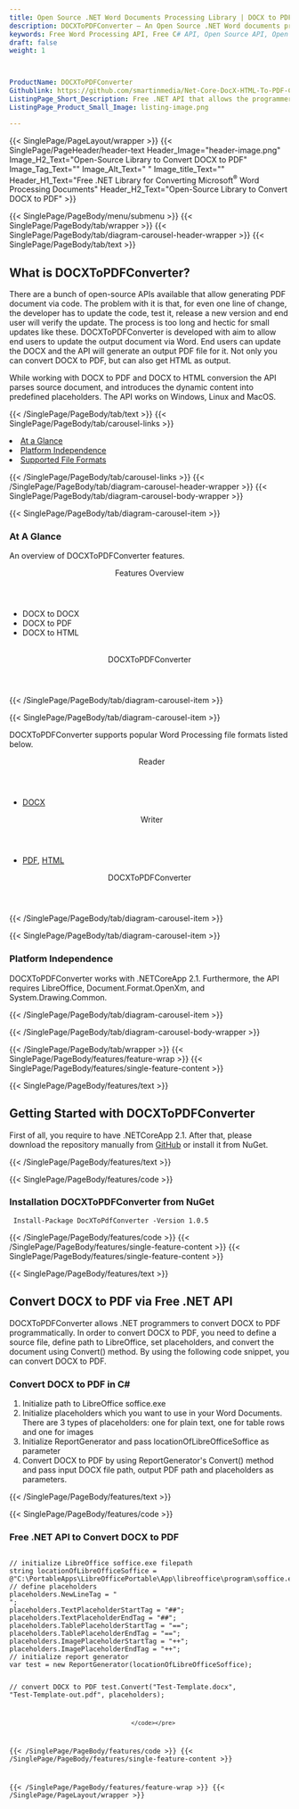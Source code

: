 ```yaml
---
title: Open Source .NET Word Documents Processing Library | DOCX to PDF Converter
description: DOCXToPDFConverter – An Open Source .NET Word documents processing library. Covert DOCXToPDF via free C# API
keywords: Free Word Processing API, Free C# API, Open Source API, Open Source .NET API, Open Source Word Processing API, .NET Word Processing, alternative to MS Word, Free .NET DOC API, Free .NET DOCX API, DOCX to PDF, Convert DOCX
draft: false
weight: 1



ProductName: DOCXToPDFConverter
Githublink: https://github.com/smartinmedia/Net-Core-DocX-HTML-To-PDF-Converter
ListingPage_Short_Description: Free .NET API that allows the programmers to convert Microsoft Word Processing DOCX to PDF programmatically.
ListingPage_Product_Small_Image: listing-image.png 

---
```


{{< SinglePage/PageLayout/wrapper >}}
{{< SinglePage/PageHeader/header-text
Header_Image="header-image.png"
Image_H2_Text="Open-Source Library to Convert DOCX to PDF"
Image_Tag_Text=""
Image_Alt_Text=" "
Image_title_Text=""
Header_H1_Text="Free .NET Library for Converting Microsoft<sup>®</sup> Word Processing Documents"
Header_H2_Text="Open-Source Library to Convert DOCX to PDF" >}}

{{< SinglePage/PageBody/menu/submenu >}}
{{< SinglePage/PageBody/tab/wrapper >}}
{{< SinglePage/PageBody/tab/diagram-carousel-header-wrapper >}}
{{< SinglePage/PageBody/tab/text >}}



<h2 class="h2title">What is DOCXToPDFConverter?</h2>
<p>There are a bunch of open-source APIs available that allow generating PDF document via code. The problem with it is that, for even one line of change, the developer has to update the code, test it, release a new version and end user will verify the update. The process is too long and hectic for small updates like these. DOCXToPDFConverter is developed with aim to allow end users to update the output document via Word. End users can update the DOCX and the API will generate an output PDF file for it. Not only you can convert DOCX to PDF, but can also get HTML as output.</p>
<p>While working with DOCX to PDF and DOCX to HTML conversion the API parses source document, and introduces the dynamic content into predefined placeholders. The API works on Windows, Linux and MacOS.</p>

{{< /SinglePage/PageBody/tab/text >}}
{{< SinglePage/PageBody/tab/carousel-links >}}

<li data-target="#diagramcarousel" data-slide-to="0"><a href="#">At a Glance</a></li>
<li data-target="#diagramcarousel" data-slide-to="2"><a href="#">Platform Independence</a></li>
<li data-target="#diagramcarousel" data-slide-to="1"><a class="activetab" href="#">Supported File Formats</a></li>


{{< /SinglePage/PageBody/tab/carousel-links >}}
{{< /SinglePage/PageBody/tab/diagram-carousel-header-wrapper >}}
{{< SinglePage/PageBody/tab/diagram-carousel-body-wrapper >}}

{{< SinglePage/PageBody/tab/diagram-carousel-item >}}
<h3>At A Glance</h3>
<p>An overview of DOCXToPDFConverter features.</p>
<div class="diagram1 d1-poi">
<div class="d1-row">
<div class="d1-col d1-left"><header>Features Overview</header>
<ul>
<li>DOCX to DOCX</li>
<li>DOCX to PDF</li>
<li>DOCX to HTML</li>
</ul>
</div>
<!--/left-->
<div class="d1-col d1-right"> </div>
</div>
<div class="d1-logo" style="border: none;"><!--<img src='listing-image.png' alt="Compression APIs for .NET" />--><header>DOCXToPDFConverter</header><footer><small></small></footer></div>
<!--/logo--></div>
<!--/diagram1-->
{{< /SinglePage/PageBody/tab/diagram-carousel-item >}}

{{< SinglePage/PageBody/tab/diagram-carousel-item >}}
<p>DOCXToPDFConverter supports popular Word Processing file formats listed below.</p>
<div class="diagram1 d2  d1-poi">
<div class="d1-row">
<div class="d1-col d1-left"><header><i class="fa fa-arrows-v "> </i> Reader</header>
<ul>
<li><a href="https://docs.fileformat.com/word-processing/docx/">DOCX</a></li>
</ul>
</div>
<!--/left-->
<div class="d1-col d1-right"><header><i class="fa  fa-long-arrow-down"> </i> Writer</header>
<ul>
<li><a href="https://docs.fileformat.com/pdf/">PDF</a>, <a href="https://docs.fileformat.com/html/">HTML</a></li>
</ul>
</div>
<!--/right--></div>
<!--/row-->
<div class="d1-logo" style="border: none;"><header>DOCXToPDFConverter</header><footer><small></small></footer></div>
<!--/logo--></div>
<!--/diagram2-->
{{< /SinglePage/PageBody/tab/diagram-carousel-item >}}

{{< SinglePage/PageBody/tab/diagram-carousel-item >}}
<h3>Platform Independence</h3>
<p>DOCXToPDFConverter works with .NETCoreApp 2.1. Furthermore, the API requires LibreOffice, Document.Format.OpenXm, and System.Drawing.Common.</p>
{{< /SinglePage/PageBody/tab/diagram-carousel-item >}}

{{< /SinglePage/PageBody/tab/diagram-carousel-body-wrapper >}}

{{< /SinglePage/PageBody/tab/wrapper >}}
{{< SinglePage/PageBody/features/feature-wrap >}}
{{< SinglePage/PageBody/features/single-feature-content >}}

{{< SinglePage/PageBody/features/text >}}
<h2 class="h2title">Getting Started with DOCXToPDFConverter</h2>
<p>First of all, you require to have .NETCoreApp 2.1. After that, please download the repository manually from <a href="https://github.com/smartinmedia/Net-Core-DocX-HTML-To-PDF-Converter">GitHub</a> or install it from NuGet.</p>
{{< /SinglePage/PageBody/features/text >}}

{{< SinglePage/PageBody/features/code >}}
<h3>Installation DOCXToPDFConverter from NuGet</h3>
<pre><code class="html"> Install-Package DocXToPdfConverter -Version 1.0.5</code></pre>


{{< /SinglePage/PageBody/features/code >}}
{{< /SinglePage/PageBody/features/single-feature-content >}}
{{< SinglePage/PageBody/features/single-feature-content >}}

{{< SinglePage/PageBody/features/text >}}
<h2 class="h2title">Convert DOCX to PDF via Free .NET API</h2>
<p>DOCXToPDFConverter allows .NET programmers to convert DOCX to PDF programmatically. In order to convert DOCX to PDF, you need to define a source file, define path to LibreOffice, set placeholders, and convert the document using Convert() method. By using the following code snippet, you can convert DOCX to PDF.</p>
<h3>Convert DOCX to PDF in C#</h3>
<ol>
<li>Initialize path to LibreOffice soffice.exe</li>
<li>Initialize placeholders which you want to use in your Word Documents. There are 3 types of placeholders: one for plain text, one for table rows and one for images</li>
<li>Initialize ReportGenerator and pass locationOfLibreOfficeSoffice as parameter</li>
<li>Convert DOCX to PDF by using ReportGenerator's Convert() method and pass input DOCX file path, output PDF path and placeholders as parameters.</li>
</ol>
{{< /SinglePage/PageBody/features/text >}}

{{< SinglePage/PageBody/features/code >}}
<h3>Free .NET API to Convert DOCX to PDF</h3>
<pre><code class="c#">
// initialize LibreOffice soffice.exe filepath
string locationOfLibreOfficeSoffice = @"C:\PortableApps\LibreOfficePortable\App\libreoffice\program\soffice.exe";
// define placeholders
placeholders.NewLineTag = "<br>";
placeholders.TextPlaceholderStartTag = "##";
placeholders.TextPlaceholderEndTag = "##";
placeholders.TablePlaceholderStartTag = "==";
placeholders.TablePlaceholderEndTag = "==";
placeholders.ImagePlaceholderStartTag = "++";
placeholders.ImagePlaceholderEndTag = "++";
// initialize report generator
var test = new ReportGenerator(locationOfLibreOfficeSoffice);

// convert DOCX to PDF
test.Convert("Test-Template.docx", "Test-Template-out.pdf", placeholders);

                                        </code></pre>


{{< /SinglePage/PageBody/features/code >}}
{{< /SinglePage/PageBody/features/single-feature-content >}}

{{< /SinglePage/PageBody/features/feature-wrap >}}
{{< /SinglePage/PageLayout/wrapper >}}